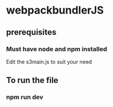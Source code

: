 # webpackbundlerJS

## prerequisites
### Must have node and npm installed

Edit the s3main.js to suit your need

## To run the file
### npm run dev
